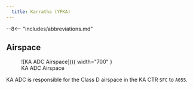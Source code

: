 ```yaml
---
  title: Karratha (YPKA)
---
```


--8<-- "includes/abbreviations.md"

## Airspace
<figure markdown>
![KA ADC Airspace](){ width="700" }
  <figcaption>KA ADC Airspace</figcaption>
</figure>

KA ADC is responsible for the Class D airspace in the KA CTR `SFC` to `A055`.